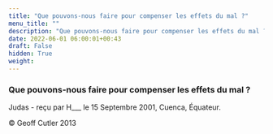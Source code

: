 ```yaml
---
title: "Que pouvons-nous faire pour compenser les effets du mal ?"
menu_title: ""
description: "Que pouvons-nous faire pour compenser les effets du mal ?"
date: 2022-06-01 06:00:01+00:43
draft: False
hidden: True
weight:
---
```

### Que pouvons-nous faire pour compenser les effets du mal ?

Judas - reçu par H___  le 15 Septembre 2001, Cuenca, Équateur.



© Geoff Cutler 2013